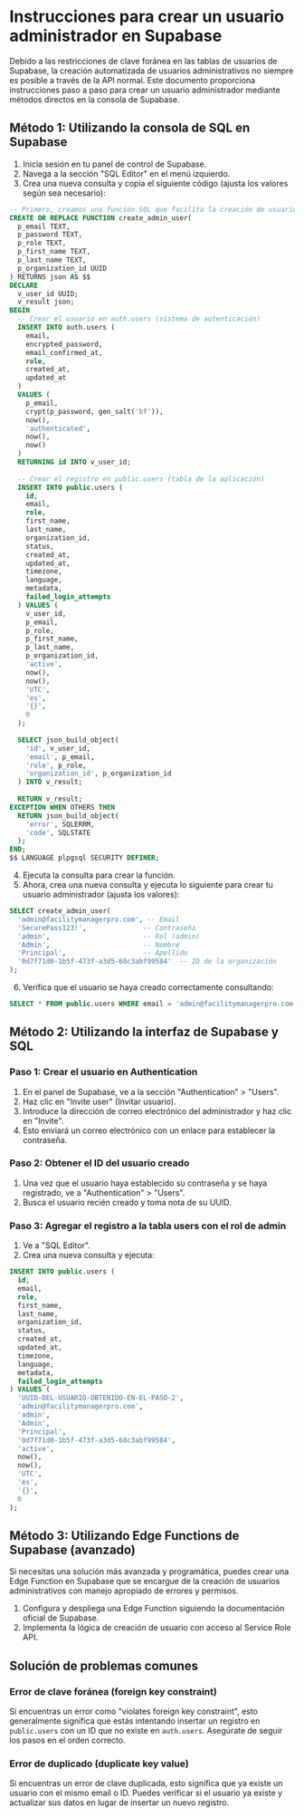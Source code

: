 # Instrucciones para crear un usuario administrador en Supabase

Debido a las restricciones de clave foránea en las tablas de usuarios de Supabase, la creación automatizada de usuarios administrativos no siempre es posible a través de la API normal. Este documento proporciona instrucciones paso a paso para crear un usuario administrador mediante métodos directos en la consola de Supabase.

## Método 1: Utilizando la consola de SQL en Supabase

1. Inicia sesión en tu panel de control de Supabase.
2. Navega a la sección "SQL Editor" en el menú izquierdo.
3. Crea una nueva consulta y copia el siguiente código (ajusta los valores según sea necesario):

```sql
-- Primero, creamos una función SQL que facilita la creación de usuarios completos
CREATE OR REPLACE FUNCTION create_admin_user(
  p_email TEXT,
  p_password TEXT,
  p_role TEXT,
  p_first_name TEXT,
  p_last_name TEXT,
  p_organization_id UUID
) RETURNS json AS $$
DECLARE
  v_user_id UUID;
  v_result json;
BEGIN
  -- Crear el usuario en auth.users (sistema de autenticación)
  INSERT INTO auth.users (
    email,
    encrypted_password,
    email_confirmed_at,
    role,
    created_at,
    updated_at
  )
  VALUES (
    p_email,
    crypt(p_password, gen_salt('bf')),
    now(),
    'authenticated',
    now(),
    now()
  )
  RETURNING id INTO v_user_id;
  
  -- Crear el registro en public.users (tabla de la aplicación)
  INSERT INTO public.users (
    id,
    email,
    role,
    first_name,
    last_name,
    organization_id,
    status,
    created_at,
    updated_at,
    timezone,
    language,
    metadata,
    failed_login_attempts
  ) VALUES (
    v_user_id,
    p_email,
    p_role,
    p_first_name,
    p_last_name,
    p_organization_id,
    'active',
    now(),
    now(),
    'UTC',
    'es',
    '{}',
    0
  );
  
  SELECT json_build_object(
    'id', v_user_id,
    'email', p_email,
    'role', p_role,
    'organization_id', p_organization_id
  ) INTO v_result;
  
  RETURN v_result;
EXCEPTION WHEN OTHERS THEN
  RETURN json_build_object(
    'error', SQLERRM,
    'code', SQLSTATE
  );
END;
$$ LANGUAGE plpgsql SECURITY DEFINER;
```

4. Ejecuta la consulta para crear la función.
5. Ahora, crea una nueva consulta y ejecuta lo siguiente para crear tu usuario administrador (ajusta los valores):

```sql
SELECT create_admin_user(
  'admin@facilitymanagerpro.com', -- Email 
  'SecurePass123!',              -- Contraseña
  'admin',                       -- Rol (admin)
  'Admin',                       -- Nombre
  'Principal',                   -- Apellido
  '0d7f71d0-1b5f-473f-a3d5-68c3abf99584'  -- ID de la organización
);
```

6. Verifica que el usuario se haya creado correctamente consultando:

```sql
SELECT * FROM public.users WHERE email = 'admin@facilitymanagerpro.com';
```

## Método 2: Utilizando la interfaz de Supabase y SQL

### Paso 1: Crear el usuario en Authentication

1. En el panel de Supabase, ve a la sección "Authentication" > "Users".
2. Haz clic en "Invite user" (Invitar usuario).
3. Introduce la dirección de correo electrónico del administrador y haz clic en "Invite".
4. Esto enviará un correo electrónico con un enlace para establecer la contraseña.

### Paso 2: Obtener el ID del usuario creado

1. Una vez que el usuario haya establecido su contraseña y se haya registrado, ve a "Authentication" > "Users".
2. Busca el usuario recién creado y toma nota de su UUID.

### Paso 3: Agregar el registro a la tabla users con el rol de admin

1. Ve a "SQL Editor".
2. Crea una nueva consulta y ejecuta:

```sql
INSERT INTO public.users (
  id,
  email,
  role,
  first_name,
  last_name,
  organization_id,
  status,
  created_at,
  updated_at,
  timezone,
  language,
  metadata,
  failed_login_attempts
) VALUES (
  'UUID-DEL-USUARIO-OBTENIDO-EN-EL-PASO-2',
  'admin@facilitymanagerpro.com',
  'admin',
  'Admin',
  'Principal',
  '0d7f71d0-1b5f-473f-a3d5-68c3abf99584',
  'active',
  now(),
  now(),
  'UTC',
  'es',
  '{}',
  0
);
```

## Método 3: Utilizando Edge Functions de Supabase (avanzado)

Si necesitas una solución más avanzada y programática, puedes crear una Edge Function en Supabase que se encargue de la creación de usuarios administrativos con manejo apropiado de errores y permisos.

1. Configura y despliega una Edge Function siguiendo la documentación oficial de Supabase.
2. Implementa la lógica de creación de usuario con acceso al Service Role API.

## Solución de problemas comunes

### Error de clave foránea (foreign key constraint)

Si encuentras un error como "violates foreign key constraint", esto generalmente significa que estás intentando insertar un registro en `public.users` con un ID que no existe en `auth.users`. Asegúrate de seguir los pasos en el orden correcto.

### Error de duplicado (duplicate key value)

Si encuentras un error de clave duplicada, esto significa que ya existe un usuario con el mismo email o ID. Puedes verificar si el usuario ya existe y actualizar sus datos en lugar de insertar un nuevo registro. 